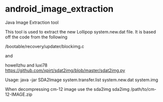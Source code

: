# android_image_extraction
Java Image Extraction tool

This tool is used to extract the new Lollipop system.new.dat file.  It is based off the code from the following

 /bootable/recovery/updater/blockimg.c

and

howellzhu and luxi78
https://github.com/xpirt/sdat2img/blob/master/sdat2img.py


Usage:
java -jar SDA2Image system.transfer.list system.new.dat system.img

When decompressing cm-12 image use the sda2img
sda2img /path/to/cm-12-IMAGE.zip


